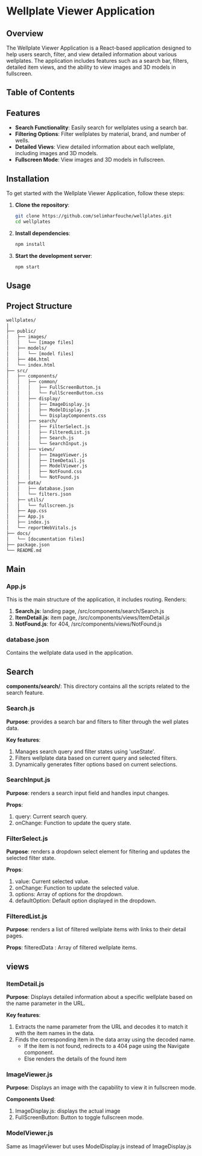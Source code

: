 # Wellplate Viewer Application

## Overview
The Wellplate Viewer Application is a React-based application designed to help users search, filter, and view detailed information about various wellplates. The application includes features such as a search bar, filters, detailed item views, and the ability to view images and 3D models in fullscreen.

## Table of Contents

## Features
- **Search Functionality**: Easily search for wellplates using a search bar.
- **Filtering Options**: Filter wellplates by material, brand, and number of wells.
- **Detailed Views**: View detailed information about each wellplate, including images and 3D models.
- **Fullscreen Mode**: View images and 3D models in fullscreen.

## Installation
To get started with the Wellplate Viewer Application, follow these steps:

1. **Clone the repository**:
    ```bash
    git clone https://github.com/selimharfouche/wellplates.git
    cd wellplates
    ```

2. **Install dependencies**:
    ```bash
    npm install
    ```

3. **Start the development server**:
    ```bash
    npm start
    ```

## Usage

## Project Structure
``` bash
wellplates/
│
├── public/
│   ├── images/
│   │   └── [image files]
│   ├── models/
│   │   └── [model files]
│   ├── 404.html
│   └── index.html
├── src/
│   ├── components/
│   │   ├── common/
│   │   │   ├── FullScreenButton.js
│   │   │   └── FullScreenButton.css
│   │   ├── display/
│   │   │   ├── ImageDisplay.js
│   │   │   ├── ModelDisplay.js
│   │   │   └── DisplayComponents.css
│   │   ├── search/
│   │   │   ├── FilterSelect.js
│   │   │   ├── FilteredList.js
│   │   │   ├── Search.js
│   │   │   └── SearchInput.js
│   │   ├── views/
│   │   │   ├── ImageViewer.js
│   │   │   ├── ItemDetail.js
│   │   │   ├── ModelViewer.js
│   │   │   ├── NotFound.css
│   │   │   └── NotFound.js
│   ├── data/
│   │   ├── database.json
│   │   └── filters.json
│   ├── utils/
│   │   └── fullscreen.js
│   ├── App.css
│   ├── App.js
│   ├── index.js
│   └── reportWebVitals.js
├── docs/
│   └── [documentation files]
├── package.json
└── README.md
```

## Main
### App.js
This is the main structure of the application, it includes routing.
Renders:
1. **Search.js**: landing page, /src/components/search/Search.js
2. **ItemDetail.js**: item page, /src/components/views/ItemDetail.js
3. **NotFound.js**: for 404, /src/components/views/NotFound.js

### database.json
Contains the wellplate data used in the application.

## Search
**components/search/**: This directory contains all the scripts related to the search feature.

### Search.js
**Purpose**: provides a search bar and filters to filter through the well plates data.

**Key features**:
1. Manages search query and filter states using 'useState'.
2. Filters wellplate data based on current query and selected filters.
3. Dynamically generates filter options based on current selections.

### SearchInput.js
**Purpose**: renders a search input field and handles input changes.

**Props**:
1. query: Current search query.
2. onChange: Function to update the query state.

### FilterSelect.js

**Purpose**: renders a dropdown select element for filtering and updates the selected filter state.

**Props**:
1. value: Current selected value.
2. onChange: Function to update the selected value.
3. options: Array of options for the dropdown.
4. defaultOption: Default option displayed in the dropdown.

### FilteredList.js

**Purpose**: renders a list of filtered wellplate items with links to their detail pages.

**Props**:
filteredData : Array of filtered wellplate items.

## views

### ItemDetail.js

**Purpose**: Displays detailed information about a specific wellplate based on the name parameter in the URL.

**Key features**:
1. Extracts the name parameter from the URL and decodes it to match it with the item names in the data.
2. Finds the corresponding item in the data array using the decoded name.
    - If the item is not found, redirects to a 404 page using the Navigate component.
    - Else renders the details of the found item 


### ImageViewer.js

**Purpose**: Displays an image with the capability to view it in fullscreen mode.

**Components Used**:
1. ImageDisplay.js: displays the actual image
2. FullScreenButton: Button to toggle fullscreen mode.
    

### ModelViewer.js
Same as ImageViewer but uses ModelDisplay.js instead of ImageDisplay.js